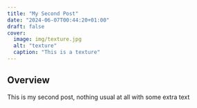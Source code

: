 ```yaml
---
title: "My Second Post"
date: "2024-06-07T00:44:20+01:00"
draft: false
cover:
  image: img/texture.jpg
  alt: "texture"
  caption: "This is a texture"
---
```


## Overview

This is my second post, nothing usual at all with some extra text
